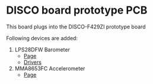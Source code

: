 # DISCO board prototype PCB

This board plugs into the DISCO-F429ZI prototype board

Following devices are added:
1. LPS28DFW Barometer 
    - [Page](https://www.st.com/en/mems-and-sensors/lps28dfw.html#documentation)
    - [Drivers](https://github.com/STMicroelectronics/STMems_Standard_C_drivers)
2. MMA8653FC Accelerometer
    - [Page](https://www.nxp.com/products/sensors/accelerometers/2g-4g-8g-low-g-10-bit-digital-accelerometer:MMA8653FC)

